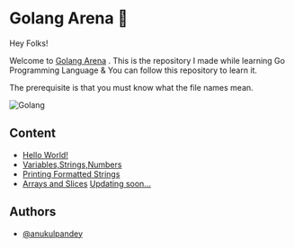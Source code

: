 
# Golang Arena  🚀

Hey Folks!

Welcome to [Golang Arena](https://github.com/anukulpandey/awesome-golang-arena) . This is the repository I made while learning Go Programming Language & You can follow this repository to learn it.

The prerequisite is that you must know what the file names mean. 

![Golang](https://qph.fs.quoracdn.net/main-qimg-df340b72df3352cd235b6978d4ae698f)

## 
## Content
- [Hello World!](https://github.com/anukulpandey/awesome-golang-arena/blob/main/1_hello_world.go)
- [Variables,Strings,Numbers](https://github.com/anukulpandey/awesome-golang-arena/blob/main/2_variables_strings_n_numbers.go)
- [Printing Formatted Strings](https://github.com/anukulpandey/awesome-golang-arena/blob/main/3_printing_formatted_string.go)
- [Arrays and Slices](https://github.com/anukulpandey/awesome-golang-arena/blob/main/4_arrays_and_slices.go)
[Updating soon...](https://github.com/anukulpandey/awesome-golang-arena)

## Authors

- [@anukulpandey](https://www.github.com/anukulpandey)

